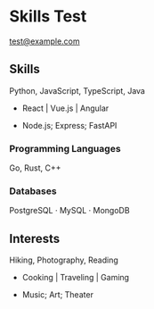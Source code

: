 # Skills Test

test@example.com

## Skills

Python, JavaScript, TypeScript, Java
* React | Vue.js | Angular
- Node.js; Express; FastAPI

### Programming Languages
Go, Rust, C++

### Databases
PostgreSQL · MySQL · MongoDB

## Interests

Hiking, Photography, Reading
* Cooking | Traveling | Gaming
- Music; Art; Theater
